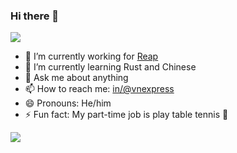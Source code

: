 ### Hi there 👋
![](https://github.com/hprobotic/hprobotic/blob/master/icons/header_.png)

- 🔭 I’m currently working for [Reap](https://reap.global)
- 🌱 I’m currently learning Rust and Chinese
- 💬 Ask me about anything
- 📫 How to reach me: [in/@vnexpress](https://www.linkedin.com/in/vnexpress)
- 😄 Pronouns: He/him
- ⚡ Fun fact: My part-time job is play table tennis 🏓 

<a href="https://hiip.io/">
      <img src="https://github-readme-stats.vercel.app/api?username=hprobotic&show_icons=true&icon_color=805AD5&text_color=718096&bg_color=ffffff&hide_title=true&hide_border=true" />
    </a>
